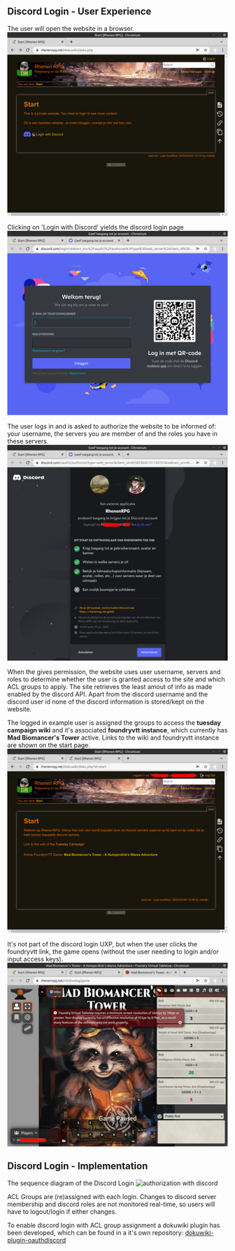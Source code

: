 ## Discord Login - User Experience

The user will open the website in a browser.
![](ux-discord-login-1.png)

Clicking on 'Login with Discord' yields the discord login page
![](ux-discord-login-2.png)

The user logs in and is asked to authorize the website to be informed of: your username, the servers you are member of and the roles you have in these servers.
![](ux-discord-login-3.png)

When the gives permission, the website uses user username, servers and roles to determine whether the user is granted access to the site and which ACL groups to apply. The site retrieves the least amout of info as made enabled by the discord API. Apart from the discord username and the discord user id none of the discord information is stored/kept on the website.

The logged in example user is assigned the groups to access the **tuesday campaign wiki** and it's associated **foundryvtt instance**, which currently has **Mad Biomancer's Tower** active. Links to the wiki and foundryvtt instance are shown on the start page.
![](ux-discord-login-4.png)

It's not part of the discord login UXP, but when the user clicks the foundryvtt link, the game opens (without the user needing to login and/or input access keys).
![](ux-discord-login-5.png)


## Discord Login - Implementation

The sequence diagram of the Discord Login
![authorization with discord](http://www.plantuml.com/plantuml/proxy?cache=no&src=https://raw.githubusercontent.com/rhenenrpg/rhenenrpg.github.io/main/uml/sd-login-oauth-discord.iuml)

ACL Groups are (re)assigned with each login. Changes to discord server membership and discord roles are not monitored real-time, so users will have to logout/login if either changes. 

To enable discord login with ACL group assignment a dokuwiki plugin has been developed, which can be found in a it's own repository: [dokuwiki-plugin-oauthdiscord](https://github.com/rhenenrpg/dokuwiki-plugin-oauthdiscord)
